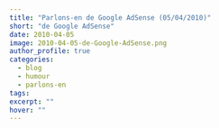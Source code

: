 ```yaml
---
title: "Parlons-en de Google AdSense (05/04/2010)"
short: "de Google AdSense"
date: 2010-04-05
image: 2010-04-05-de-Google-AdSense.png
author_profile: true
categories:
  - blog
  - humour
  - parlons-en
tags:
excerpt: ""
hover: ""
---
```


